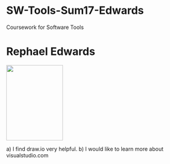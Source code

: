 # SW-Tools-Sum17-Edwards
Coursework for Software Tools
# Rephael Edwards

<img src="https://github.com/bassref/Spatial-DS-Edwards/blob/master/Reph2.png" width="150" height="200"/>

a) I find draw.io very helpful.
b) I would like to learn more about visualstudio.com
